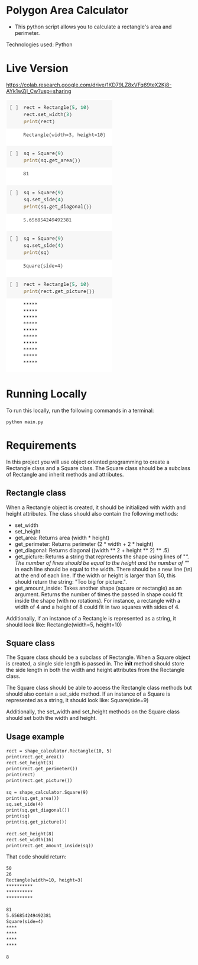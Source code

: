 # Polygon Area Calculator

- This python script allows you to calculate a rectangle's area and perimeter.

Technologies used: Python

# Live Version

https://colab.research.google.com/drive/1KD79LZ8xVFq69teX2Kj8-AYk1wZjI_Cw?usp=sharing

![image](./images/preview.png)

# Running Locally

To run this locally, run the following commands in a terminal:

```
python main.py
```

# Requirements

In this project you will use object oriented programming to create a Rectangle class and a Square class. The Square class should be a subclass of Rectangle and inherit methods and attributes.

## Rectangle class

When a Rectangle object is created, it should be initialized with width and height attributes. The class should also contain the following methods:

- set_width
- set_height
- get_area: Returns area (width * height)
- get_perimeter: Returns perimeter (2 * width + 2 * height)
- get_diagonal: Returns diagonal ((width ** 2 + height ** 2) ** .5)
- get_picture: Returns a string that represents the shape using lines of "*". The number of lines should be equal to the height and the number of "*" in each line should be equal to the width. There should be a new line (\n) at the end of each line. If the width or height is larger than 50, this should return the string: "Too big for picture.".
- get_amount_inside: Takes another shape (square or rectangle) as an argument. Returns the number of times the passed in shape could fit inside the shape (with no rotations). For instance, a rectangle with a width of 4 and a height of 8 could fit in two squares with sides of 4.

Additionally, if an instance of a Rectangle is represented as a string, it should look like: Rectangle(width=5, height=10)

## Square class

The Square class should be a subclass of Rectangle. When a Square object is created, a single side length is passed in. The __init__ method should store the side length in both the width and height attributes from the Rectangle class.

The Square class should be able to access the Rectangle class methods but should also contain a set_side method. If an instance of a Square is represented as a string, it should look like: Square(side=9)

Additionally, the set_width and set_height methods on the Square class should set both the width and height.

## Usage example

```
rect = shape_calculator.Rectangle(10, 5)
print(rect.get_area())
rect.set_height(3)
print(rect.get_perimeter())
print(rect)
print(rect.get_picture())

sq = shape_calculator.Square(9)
print(sq.get_area())
sq.set_side(4)
print(sq.get_diagonal())
print(sq)
print(sq.get_picture())

rect.set_height(8)
rect.set_width(16)
print(rect.get_amount_inside(sq))
```

That code should return:

```
50
26
Rectangle(width=10, height=3)
**********
**********
**********

81
5.656854249492381
Square(side=4)
****
****
****
****

8
```